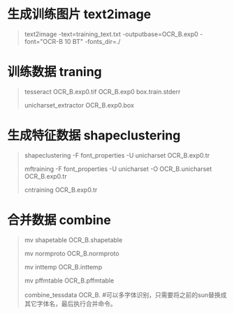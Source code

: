 # 生成训练图片 text2image

>text2image -text=training_text.txt -outputbase=OCR_B.exp0 -font="OCR-B 10 BT" -fonts_dir=./

# 训练数据 traning

>tesseract OCR_B.exp0.tif OCR_B.exp0 box.train.stderr
>
>unicharset_extractor OCR_B.exp0.box

# 生成特征数据 shapeclustering

> shapeclustering -F font_properties -U unicharset OCR_B.exp0.tr
>
> mftraining -F font_properties -U unicharset -O OCR_B.unicharset OCR_B.exp0.tr
>
> cntraining OCR_B.exp0.tr

# 合并数据 combine

> mv shapetable OCR_B.shapetable
>
> mv normproto OCR_B.normproto
>
> mv inttemp OCR_B.inttemp
>
> mv pffmtable OCR_B.pffmtable
>
> combine_tessdata OCR_B. #可以多字体识别，只需要将之前的sun替换成其它字体名，最后执行合并命令。
